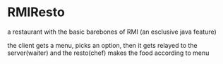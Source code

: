 # RMIResto

a restaurant with the basic barebones of RMI (an esclusive java feature)

the client gets a menu, picks an option, then it gets relayed to the server(waiter) and the resto(chef) makes the food according to menu

